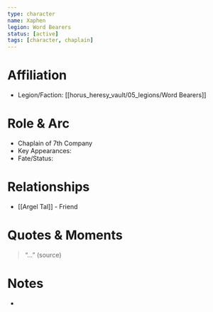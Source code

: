 ```yaml
---
type: character
name: Xaphen
legion: Word Bearers
status: [active]
tags: [character, chaplain]
---
```

# Affiliation
- Legion/Faction: [[horus_heresy_vault/05_legions/Word Bearers]]

# Role & Arc
- Chaplain of 7th Company
- Key Appearances:  
- Fate/Status:  

# Relationships
- [[Argel Tal]] - Friend

# Quotes & Moments
> “...” (source)

# Notes
- 

